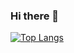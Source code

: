 ### Hi there 👋


[![Top Langs](https://github-readme-stats.vercel.app/api/top-langs/?username=FranciscoLopes21)](https://github.com/FranciscoLopes21/github-readme-stats)

<!--
![Anurag's GitHub stats](https://github-readme-stats.vercel.app/api?username=FranciscoLopes21&show=reviews,discussions_started,discussions_answered,prs_merged,prs_merged_percentage)



**FranciscoLopes21/FranciscoLopes21** is a ✨ _special_ ✨ repository because its `README.md` (this file) appears on your GitHub profile.

Here are some ideas to get you started:

- 🔭 I’m currently working on ...
- 🌱 I’m currently learning ...
- 👯 I’m looking to collaborate on ...
- 🤔 I’m looking for help with ...
- 💬 Ask me about ...
- 📫 How to reach me: ...
- 😄 Pronouns: ...
- ⚡ Fun fact: ...
-->
